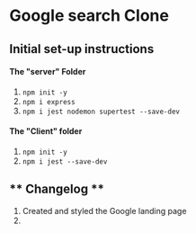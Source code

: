 # Google search Clone

## Initial set-up instructions

#### The "server" Folder

1. `npm init -y`
2. `npm i express`
3. `npm i jest nodemon supertest --save-dev`


#### The "Client" folder

1. `npm init -y`
2. `npm i jest --save-dev`

## ** Changelog **

1. Created and styled the Google landing page
2. 

